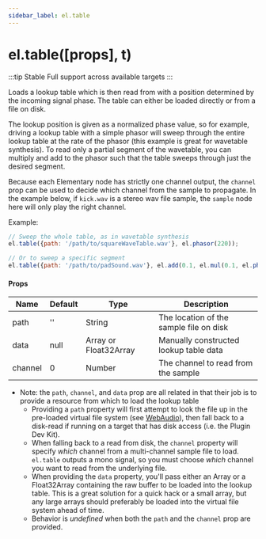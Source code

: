 ```yaml
---
sidebar_label: el.table
---
```


# el.table([props], t)

:::tip Stable
Full support across available targets
:::

Loads a lookup table which is then read from with a position determined by the
incoming signal phase. The table can either be loaded directly or from a file on disk.

The lookup position is given as a normalized phase value, so for example, driving
a lookup table with a simple phasor will sweep through the entire lookup table at
the rate of the phasor (this example is great for wavetable synthesis). To read
only a partial segment of the wavetable, you can multiply and add to the phasor such
that the table sweeps through just the desired segment.

Because each Elementary node has strictly one channel output, the `channel` prop
can be used to decide which channel from the sample to propagate. In the example
below, if `kick.wav` is a stereo wav file sample, the `sample` node here will only
play the right channel.

Example:
```js
// Sweep the whole table, as in wavetable synthesis
el.table({path: '/path/to/squareWaveTable.wav'}, el.phasor(220));

// Or to sweep a specific segment
el.table({path: '/path/to/padSound.wav'}, el.add(0.1, el.mul(0.1, el.phasor(1))));
```

#### Props

| Name     | Default  | Type                   | Description                                   |
| -------- | -------- | ---------------------- | --------------------------------------------- |
| path     | ''       | String                 | The location of the sample file on disk       |
| data     | null     | Array or Float32Array  | Manually constructed lookup table data        |
| channel  | 0        | Number                 | The channel to read from the sample           |

* Note: the `path`, `channel`, and `data` prop are all related in that their job is to provide a resource from which to
  load the lookup table
    * Providing a `path` property will first attempt to look the file up in the pre-loaded virtual file
      system (see [WebAudio](../../targets/WebAudio.md)), then fall back to a disk-read if running on a target that has disk access (i.e. the Plugin Dev Kit).
    * When falling back to a read from disk, the `channel` property will specify _which_ channel from a multi-channel sample file
      to load. `el.table` outputs a mono signal, so you must choose _which_ channel you want to read from the underlying file.
    * When providing the `data` property, you'll pass either an Array or a Float32Array containing the raw buffer to be loaded
      into the lookup table. This is a great solution for a quick hack or a small array, but any large arrays should preferably be loaded
      into the virtual file system ahead of time.
    * Behavior is _undefined_ when both the `path` and the `channel` prop are provided.

